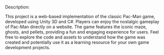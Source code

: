 Description:

This project is a web-based implementation of the classic Pac-Man game, developed using Unity 3D and C#. Players can enjoy the nostalgic gameplay of Pac-Man directly on a website. The game features the iconic maze, ghosts, and pellets, providing a fun and engaging experience for users. Feel free to explore the code and assets to understand how the game was created and potentially use it as a learning resource for your own game development projects.
